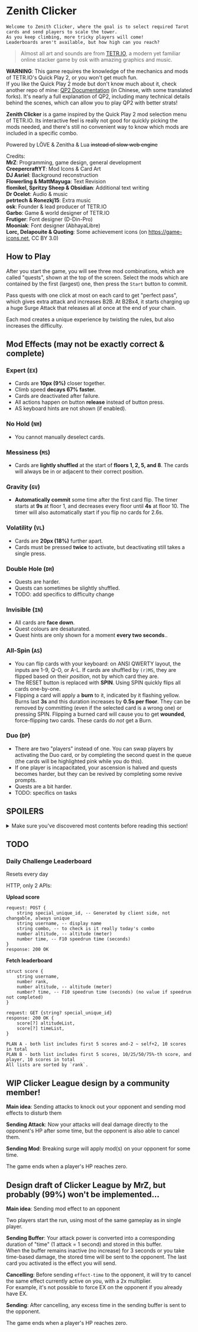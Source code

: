 # Zenith Clicker

    Welcome to Zenith Clicker, where the goal is to select required Tarot cards and send players to scale the tower.  
    As you keep climbing, more tricky players will come!  
    Leaderboards aren't available, but how high can you reach?

> Almost all art and sounds are from [TETR.IO](https://tetr.io), a modern yet familiar online stacker game by osk with amazing graphics and music.

**WARNING**: This game requires the knowledge of the mechanics and mods of TETR.IO's Quick Play 2, or you won't get much fun.  
If you like the Quick Play 2 mode but don't know much about it, check another repo of mine: [QP2 Documentation](https://github.com/MrZ626/io_qp2_rule) (in Chinese, with some translated forks). It's nearly a full explanation of QP2, including many technical details behind the scenes, which can allow you to play QP2 with better strats!

**Zenith Clicker** is a game inspired by the Quick Play 2 mod selection menu of TETR.IO. Its interactive feel is really not good for quickly picking the mods needed, and there's still no convenient way to know which mods are included in a specific combo.

Powered by LÖVE & Zenitha & Lua ~~instead of slow web engine~~

Credits:  
**MrZ**: Programming, game design, general development  
**CreepercraftYT**: Mod Icons & Card Art  
**DJ Asriel**: Background reconstruction  
**Flowerling & MattMayuga**: Text Revision  
**flomikel, Spritzy Sheep & Obsidian**: Additional text writing  
**Dr Ocelot**: Audio & music  
**petrtech & Ronezkj15**: Extra music  
**osk**: Founder & lead producer of TETR.IO  
**Garbo**: Game & world designer of TETR.IO  
**Frutigеr**: Font designer (D-Din-Pro)  
**Mooniak**: Font designer (AbhayaLibre)  
**Lorc, Delapouite & Quoting**: Some achievement icons (on https://game-icons.net, CC BY 3.0)

## How to Play

After you start the game, you will see three mod combinations, which are called "quests", shown at the top of the screen. Select the mods which are contained by the first (largest) one, then press the `Start` button to commit.

Pass quests with one click at most on each card to get "perfect pass", which gives extra attack and increases B2B. At B2Bx4, it starts charging up a huge Surge Attack that releases all at once at the end of your chain.

Each mod creates a unique experience by twisting the rules, but also increases the difficulty.

## Mod Effects (may not be exactly correct & complete)

### Expert (`EX`)

- Cards are **10px (9%)** closer together.
- Climb speed **decays 67% faster.**
- Cards are deactivated after failure.
- All actions happen on button **release** instead of button press.
- AS keyboard hints are not shown (if enabled).

### No Hold (`NH`)

- You cannot manually deselect cards.

### Messiness (`MS`)

- Cards are **lightly shuffled** at the start of **floors 1, 2, 5, and 8**. The cards will always be in or adjacent to their correct position.

### Gravity (`GV`)

- **Automatically commit** some time after the first card flip. The timer starts at **9s** at floor 1, and decreases every floor until **4s** at floor 10. The timer will also automatically start if you flip no cards for 2.6s.

### Volatility (`VL`)

- Cards are **20px (18%)** further apart.
- Cards must be pressed **twice** to activate, but deactivating still takes a single press.

### Double Hole (`DH`)

- Quests are harder.
- Quests can sometimes be slightly shuffled.
- TODO: add specifics to difficulty change

### Invisible (`IN`)

- All cards are **face down**.
- Quest colours are desaturated.
- Quest hints are only shown for a moment **every two seconds**..

### All-Spin (`AS`)

- You can flip cards with your keyboard: on ANSI QWERTY layout, the inputs are 1-9, Q-O, or A-L. If cards are shuffled by `(r)MS`, they are flipped based on their *position*, not by which card they are.
- The RESET button is replaced with **SPIN**. Using SPIN quickly flips all cards one-by-one.
- Flipping a card will apply a **burn** to it, indicated by it flashing yellow. Burns last **3s** and this duration increases by **0.5s per floor**. They can be removed by committing (even if the selected card is a wrong one) or pressing SPIN. Flipping a burned card will cause you to get **wounded**, force-flipping two cards. These cards do *not* get a Burn.

### Duo (`DP`)

- There are two "players" instead of one. You can swap players by activating the Duo card, or by completing the second quest in the queue (the cards will be highlighted pink while you do this).
- If one player is incapacitated, your ascension is halved and quests becomes harder, but they can be revived by completing some revive prompts.
- Quests are a bit harder.
- TODO: specifics on tasks

## SPOILERS

<details>
<summary>
Make sure you've discovered most contents before reading this section!
</summary>

### Hard Mode

**Expert and ALL reversed modifiers activate Hard Mode with the following effects:**

- Quest hints take longer to appear.
- Activating a correct card for the first time no longer gives +1 XP.

### The Tyrant (`rEX`)

- **Has ALL the effects of Expert.**
- Fatigue is much harsher.
- Passing a quest with Duo no longer gives +2 attack.
- **You fall downward** instead of passively climbing. The speed increases quadratically from **0.6m/s** on Floor 1 to **6m/s** on Floor 10.
- Staying on the same floor for over 30 seconds will slowly increase damage on mistake.

### Asceticism (`rNH`)

- Disable +1 attack on perfect pass.
- Reduce length of **next queue** to 2.
- Cards are **not deselected** after committing.

### Loaded Dice (`rMS`)

- Cards are shuffled at the start of **every floor**. This effect gets stronger for every odd-numbered floor reached, with cards straying further from their correct positions.
- On commit, **swap two cards**, three on Floor 9/10. The cards must be within a five-card range.

### Freefall (`rGV`)

- The auto-commit timer starts at **3.2s** and decreases every floor down to a minimum of **2s**.

### Last Stand (`rVL`)

- Cards are **40px (36%)** further apart.
- Cards must be pressed **four times** to activate *and* to **deactivate**!

### Damnation (`rDH`)

- Quests are harder.
- Most combos are given a **community name**!
- TODO: specifics again

### The Exile (`rIN`)

- **Has ALL the effects of Invisible, plus...**
- Quest hints are **not shown** at all!
- The 1st quest **fade away** after a short time, faster as you reach higher floors. (but reappear if you make a wrong commit)
- The 2nd and 3rd quests also fade away but slower (4x & 9x without DP, 2x & 9x with DP).

| Floor |          Fade Time (1st quest)          |
| :---: | :-------------------------------------: |
|   1   | ( ( 1 + .62) * .26) ^ -1 + .26 = 2.63 s |
|   2   | ( ( 2 + .62) * .26) ^ -1 + .26 = 1.73 s |
|   3   | ( ( 3 + .62) * .26) ^ -1 + .26 = 1.32 s |
|   4   | ( ( 4 + .62) * .26) ^ -1 + .26 = 1.09 s |
|   5   | ( ( 5 + .62) * .26) ^ -1 + .26 = 0.94 s |
|   6   | ( ( 6 + .62) * .26) ^ -1 + .26 = 0.84 s |
|   7   | ( ( 7 + .62) * .26) ^ -1 + .26 = 0.76 s |
|   8   | ( ( 8 + .62) * .26) ^ -1 + .26 = 0.71 s |
|   9   | ( ( 9 + .62) * .26) ^ -1 + .26 = 0.66 s |
|  10   | ( (10 + .62) * .26) ^ -1 + .26 = 0.62 s |

### The Warlock (`rAS`)

- **Has ALL the effects of All-Spin, plus...**
- SPINs are faster than normal.
- Wounds flip **four cards** instead of two.
- SPINs and wrong commits will **not remove Burns**, and they aren't removed over time!
- B2B >= 4 sends **+1 attack**, but passing imperfectly **sends nothing**!

### Bleeding Hearts (`rDP`)

- **Has ALL the effects of Duo, plus...**
- Special fatigue
- **Half the amount of attack you send** goes to the inactive player.
- If one player is incapacitated, **you won't be able to climb** and half the amount of attack sent goes to the **active player**!

<details>
<summary>
This is not the end!  
But only for pro players who desire all details.  
Get X+ rank before reading this section.
</summary>

### Ultra Mods

You can somehow enable "Ultra Mode" and all reversed mods become Ultra Mods.

Except uEX, ultra mods no longer enable Hard Mode.

But any of them will set the attack-altitude multiplier to 62%.

Ultra mods are considered as reversed mods on score, achievements, etc.

### PSYCHOTIC SOVEREIGN （`uEX`）

- Cards are 30px (27%) closer together!
- You can fall past floor boundaries!

### ASCENDED VIRTUE （`uNH`）

- Breaking Surge does not send attack! (still gives +1 XP per B2B)
- Promotion fatigue won't recover on reaching 50% of the XP bar!

### ENTROPY （`uMS`）

- The cards are shuffled every single quest!

### COLLAPSING GALAXY （`uGV`）

- The auto-commit timer won't refresh on RESET and starts instantly!

### DIMINISHING VOLITION （`uVL`）

- Every button now takes four presses!

### BLASPHEMY （`uDH`）

- Combo names are heavily jumbled! (only first and last letter are safe)

### PARADOXICAL NIHILITY （`uIN`）

- Quests will fade out forever!

### DEPRAVED GRIMOIRE （`uAS`）

- Flipping a burned card now causes an instant defeat!

### SEVERED EDEN （`uDP`）

- Activating the Duo card no longer swaps players.
- Deal ~54% more damage to the inactive player from attacks!

</details>

## Behind the Scenes

### Clicker Rating (CR)

Just like TR, the maximum value is 25000,  
but CR is calculated from:

1. Best Height (5k)
1. Best Time (5k)
1. Mod Completion (3k)
1. Mod Speedrun (2k)
1. Zenith Point (3k)
1. Daily Challenge (2k)
2. Achievement (5k)

For the exact formula, see function `calculateRating()` in this [file](/module/scene/stat.lua)

### Zenith Point (ZP)

You gain ZP after a run, with `ZP = altitude * multiplier`, which `multiplier` is taken from:

|   Mod    |  EX   |  NH   |  MS   |    GV     |    VL     |     DH     |  IN   |  AS   |     DP     |
| :------: | :---: | :---: | :---: | :-------: | :-------: | :--------: | :---: | :---: | :--------: |
| Upright  |  1.4  |  1.1  |  1.2  |    1.1    |    1.1    |    1.2     |  1.1  | 0.85  |    0.95    |
| Reversed |  2.6  |  1.6  |  2.0  | 1.2+.02*M | 1.2+.02*M | 1.6+.4*rIN |   X   |  1.1  | 2.2-.6*rEX |

> M = (Other) Mod Count  
> X = rNH ? (DP or rDP ? 2 : 2.2) : 1.6  
> \*The `.02*M` is actually `.020026*M`, but who cares?

And `Hard Mode Decay` = 0.99, this applies `number_of_EX_or_Rev - 1` times.

Total ZP is soft-capped by your skill:

```lua
local oldZP = STAT.zp
local thres1 = zpGain * 16
local thres2 = zpGain * 26
local newZP = max(
    oldZP, -- Won't drop
    oldZP < thres1 and oldZP + zpGain or -- Gain full before 1st threshold
    thres1 + (oldZP - thres1) * (9 / 10) + (thres2 - thres1) * (1 / 10) -- Slower from 1st threshold, slower and slower when getting close to the hard-cap (2nd threshold)
)
```

Total ZP decays ~2.6%/d. `ZP*= e^(-0.026)`

Also, DC Highscore decays ~6%/d. `DC*= e^(-0.0626)`
</details>

## TODO

### Daily Challenge Leaderboard

Resets every day

HTTP, only 2 APIs:

**Upload score**

```
request: POST {
    string special_unique_id, -- Generated by client side, not changable, always unique
    string username, -- display name
    string combo, -- to check is it really today's combo
    number altitude, -- altitude (meter)
    number time, -- F10 speedrun time (seconds)
}
response: 200 OK
```

**Fetch leaderboard**

```
struct score {
    string username,
    number rank,
    number altitude, -- altitude (meter)
    number? time, -- F10 speedrun time (seconds) (no value if speedrun not completed)
}

request: GET {string? special_unique_id}
response: 200 OK {
    score[?] altitudeList,
    score[?] timeList,
}

PLAN A - both list includes first 5 scores and-2 ~ self+2, 10 scores in total
PLAN B - both list includes first 5 scores, 10/25/50/75%-th score, and player, 10 scores in total
All lists are sorted by `rank`.
```

## WIP Clicker League design by a community member!

**Main idea**: Sending attacks to knock out your opponent and sending mod effects to disturb them

**Sending Attack**: Now your attacks will deal damage directly to the opponent's HP after some time, but the opponent is also able to cancel them.

**Sending Mod**: Breaking surge will apply mod(s) on your opponent for some time.

The game ends when a player's HP reaches zero.

## Design draft of Clicker League by MrZ, but probably (99%) won't be implemented...

**Main idea**: Sending mod effect to an opponent

Two players start the run, using most of the same gameplay as in single player.

**Sending Buffer**: Your attack power is converted into a corresponding duration of "time" (1 attack = 1 second) and stored in this buffer.  
When the buffer remains inactive (no increase) for 3 seconds or you take time-based damage, the stored time will be sent to the opponent. The last card you activated is the effect you will send.

**Cancelling**: Before sending `effect-time` to the opponent, it will try to cancel the same effect currently active on you, with a 2x multiplier.  
For example, it's not possible to force EX on the opponent if you already have EX.

**Sending**: After cancelling, any excess time in the sending buffer is sent to the opponent.

The game ends when a player's HP reaches zero.
